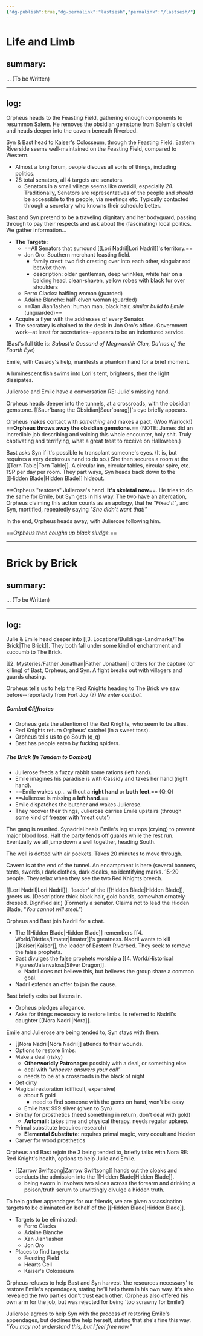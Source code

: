 ```yaml
---
{"dg-publish":true,"dg-permalink":"lastsesh","permalink":"/lastsesh/"}
---
```



<div class="transclusion internal-embed is-loaded"><div class="markdown-embed">




# Life and Limb
## summary:
... (To be Written)

---
 
## log:
Orpheus heads to the Feasting Field, gathering enough components to resummon Salem. He removes the obsidian gemstone from Salem's circlet and heads deeper into the cavern beneath Riverbed.

Syn & Bast head to Kaiser's Colosseum, through the Feasting Field. Eastern Riverside seems well-maintained on the Feasting Field, compared to Western.
- Almost a long forum, people discuss all sorts of things, including politics.
- 28 total senators, all 4 targets are senators.
	- Senators in a small village seems like overkill, especially *28.* Traditionally, Senators are representatives of the people and *should* be accessible to the people, via meetings etc. Typically contacted through a secretary who knowns their schedule better.

Bast and Syn pretend to be a traveling dignitary and her bodyguard, passing through to pay their respects and ask about the (fascinating) local politics. We gather information...
- **The Targets:**
	- ==All Senators that surround [[Lori Nadril\|Lori Nadril]]'s territory.==
	- Jon Oro: Southern merchant feasting field.
		- family crest: two fish cresting over into each other, singular rod betwixt them
		- description: older gentleman, deep wrinkles, white hair on a balding head, clean-shaven, yellow robes with black fur over shoulders
	- Ferro Clacks: halfling woman (guarded)
	- Adaine Blanche: half-elven woman (guarded)
	- ==Xan Jian'lashen: human man, black hair, *similar build to Emile* (unguarded)==
- Acquire a flyer with the addresses of every Senator.
- The secratary is chained to the desk in Jon Oro's office. Government work--at least for secretaries--appears to be an indentured service.

(Bast's full title is: *Sabast'e Oussand of Megwandiir Clan, Da'nos of the Fourth Eye*)

Emile, with Cassidy's help, manifests a phantom hand for a brief moment.

A luminescent fish swims into Lori's tent, brightens, then the light dissipates.

Julierose and Emile have a conversation RE: Julie's missing hand.

Orpheus heads deeper into the tunnels, at a crossroads, with the obsidian gemstone. [[Saur'barag the Obsidian\|Saur'barag]]'s eye briefly appears.

Orpheus makes contact with *something* and makes a pact. (Woo Warlock!) ==**Orpheus throws away the obsidian gemstone.**== (NOTE: James did an incredible job describing and voicing this whole encounter, holy shit. Truly captivating and terrifying, what a great treat to receive on Halloween.)

Bast asks Syn if it's possible to transplant someone's eyes. (It is, but requires a very dexterous hand to do so.) She then secures a room at the [[Torn Table\|Torn Table]]. A circular inn, circular tables, circular spire, etc. 1SP per day per room. They part ways, Syn heads back down to the [[Hidden Blade\|Hidden Blade]] hideout.

==Orpheus "restores" Julierose's hand. **It's skeletal now**==. He tries to do the same for Emile, but Syn gets in his way. The two have an altercation, Orpheus claiming this action counts as an apology, that he *"Fixed it"*, and Syn, mortified, repeatedly saying *"She didn't want that!"* 

In the end, Orpheus heads away, with Julierose following him. 

==*Orpheus then coughs up black sludge.*==

</div></div>


---


<div class="transclusion internal-embed is-loaded"><div class="markdown-embed">




# Brick by Brick
## summary:
... (To be Written)

---

## log:
Julie & Emile head deeper into [[3. Locations/Buildings-Landmarks/The Brick\|The Brick]]. 
They both fall under some kind of enchantment and succumb to The Brick.

[[2. Mysteries/Father Jonathan\|Father Jonathan]] orders for the capture (or killing) of Bast, Orpheus, and Syn. A fight breaks out with villagers and guards chasing.

Orpheus tells us to help the Red Knights heading to The Brick we saw before--reportedly from Fort Joy (?) *We enter combat.*

##### Combat Cliffnotes
- Orpheus gets the attention of the Red Knights, who seem to be allies.
- Red Knights return Orpheus' satchel (in a sweet toss).
- Orpheus tells us to go South (q_q)
- Bast has people eaten by fucking spiders.

##### The Brick (In Tandem to Combat)
- Julierose feeds a fuzzy rabbit some rations (left hand).
- Emile imagines his paradise is with Cassidy and takes her hand (right hand).
- ==Emile wakes up... without a **right hand** or **both feet**.== (Q_Q)
- ==Julierose is missing a **left hand**.==
- Emile dispatches the butcher and wakes Julierose.
- They recover their things, Julierose carries Emile upstairs (through some kind of freezer with 'meat cuts')

The gang is reunited. Synadriel heals Emile's leg stumps (crying) to prevent major blood loss. Half the party fends off guards while the rest run. Eventually we all jump down a well together, heading South.

The well is dotted with air pockets. Takes 20 minutes to move through.

Cavern is at the end of the tunnel. An encampment is here (several banners, tents, swords,) dark clothes, dark cloaks, no identifying marks. 15-20 people. They relax when they see the two Red Knights breech.

[[Lori Nadril\|Lori Nadril]], 'leader' of the [[Hidden Blade\|Hidden Blade]], greets us. (Description: thick black hair, gold bands, somewhat ornately dressed. Dignified air.) (Formerly a senator. Claims not to lead the Hidden Blade, *"You cannot will steel."*)

Orpheus and Bast join Nadril for a chat. 
- The [[Hidden Blade\|Hidden Blade]] remembers [[4. World/Dieties/Ilmater\|Ilmater]]'s greatness. Nadril wants to kill [[Kaiser\|Kaiser]], the leader of Eastern Riverbed. They seek to remove the false prophets.
- Bast divulges the false prophets worship a [[4. World/Historical Figures/Jalanvaloss\|Silver Dragon]].
	- Nadril does not believe this, but believes the group share a common goal.
- Nadril extends an offer to join the cause.

Bast briefly exits but listens in.
- Orpheus pledges allegance. 
- Asks for things necessary to restore limbs. Is referred to Nadril's daughter [[Nora Nadril\|Nora]].

Emile and Julierose are being tended to, Syn stays with them.
- [[Nora Nadril\|Nora Nadril]] attends to their wounds.
- Options to restore limbs:
- Make a deal (risky)
	- **Otherworldly Patronage:** possibly with a deal, or something else
	- deal with *"whoever answers your call"*
	- needs to be at a crossroads in the black of night
- Get dirty
- Magical restoration (difficult, expensive)
	- about 5 gold
		- need to find someone with the gems on hand, won't be easy
	- Emile has: 999 silver (given to Syn)
- Smithy for prosthetics (need something in return, don't deal with gold)
	- **Automail:** takes time and physical therapy. needs regular upkeep.
- Primal substitute (requires research)
	- **Elemental Substitute:** requires primal magic, very occult and hidden
- Carver for wood prosthetics

Orpheus and Bast rejoin the 3 being tended to, briefly talks with Nora RE: Red Knight's health, options to help Julie and Emile.

- [[Zarrow Swiftsong\|Zarrow Swiftsong]] hands out the cloaks and conducts the admission into the [[Hidden Blade\|Hidden Blade]].
	- being sworn in involves two slices across the forearm and drinking a poison/truth serum to unwittingly divulge a hidden truth.

To help gather appendages for our friends, we are given assassination targets to be eliminated on behalf of the [[Hidden Blade\|Hidden Blade]].
- Targets to be eliminated:
	- Ferro Clacks
	- Adaine Blanche
	- Xan Jian'lashen
	- Jon Oro
- Places to find targets:
	- Feasting Field
	- Hearts Cell
	- Kaiser's Colosseum

Orpheus refuses to help Bast and Syn harvest 'the resources necessary' to restore Emile's appendages, stating he'll help them in his own way. It's also revealed the two parties don't trust each other. (Orpheus also offered his own arm for the job, but was rejected for being 'too scrawny for Emile')

Julierose agrees to help Syn with the process of restoring Emile's appendages, but declines the help herself, stating that she's fine this way. *"You may not understand this, but I feel free now."*



</div></div>
